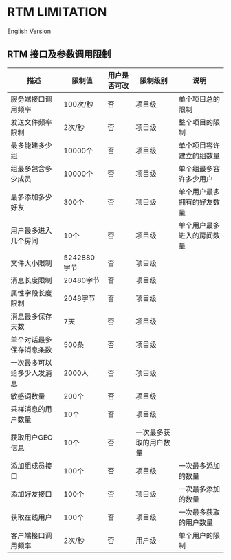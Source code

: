 # RTM LIMITATION #
[English Version](README.md)

## RTM 接口及参数调用限制 ##


| 描述 | 限制值 | 用户是否可改 | 限制级别 | 说明 |
|------|-------|-----|-----|-----|
| 服务端接口调用频率 | 100次/秒 | 否 | 项目级 | 单个项目总的限制 |
| 发送文件频率限制 | 2次/秒 | 否 | 项目级 | 整个项目的限制 |
| 最多能建多少组 | 10000个 | 否 | 项目级  | 单个项目容许建立的组数量 |
| 组最多包含多少成员 | 10000个 | 否 | 项目级 | 单个组最多容许多少用户 |
| 最多添加多少好友 | 300个 | 否 | 项目级 | 单个用户最多拥有的好友数量 |
| 用户最多进入几个房间 | 10个 | 否 |  项目级 | 单个用户最多进入的房间数量 |
| 文件大小限制 | 5242880字节 | 否 | 项目级 |  |
| 消息长度限制 | 20480字节 | 否 | 项目级 |  |
| 属性字段长度限制 | 2048字节 | 否 | 项目级 |  |
| 消息最多保存天数 | 7天 | 否 | 项目级 |  |
| 单个对话最多保存消息条数 | 500条 | 否 | 项目级 |  |
| 一次最多可以给多少人发消息 | 2000人 | 否 | 项目级 |  |
| 敏感词数量 | 200个 | 否 | 项目级 |  |
| 采样消息的用户数量 | 10个 | 否 |  项目级 |  |
| 获取用户GEO信息 | 10个 | 否 |  一次最多获取的用户数量 |  |
| 添加组成员接口 | 100个 | 否 |  项目级 | 一次最多添加的数量 |
| 添加好友接口 | 100个 | 否 | 项目级 | 一次最多添加的数量 |
| 获取在线用户 | 100个 | 否 |  项目级 | 一次最多获取的用户数量 |
| 客户端接口调用频率 | 2次/秒 | 否 |  用户级 | 单个用户的限制 |
